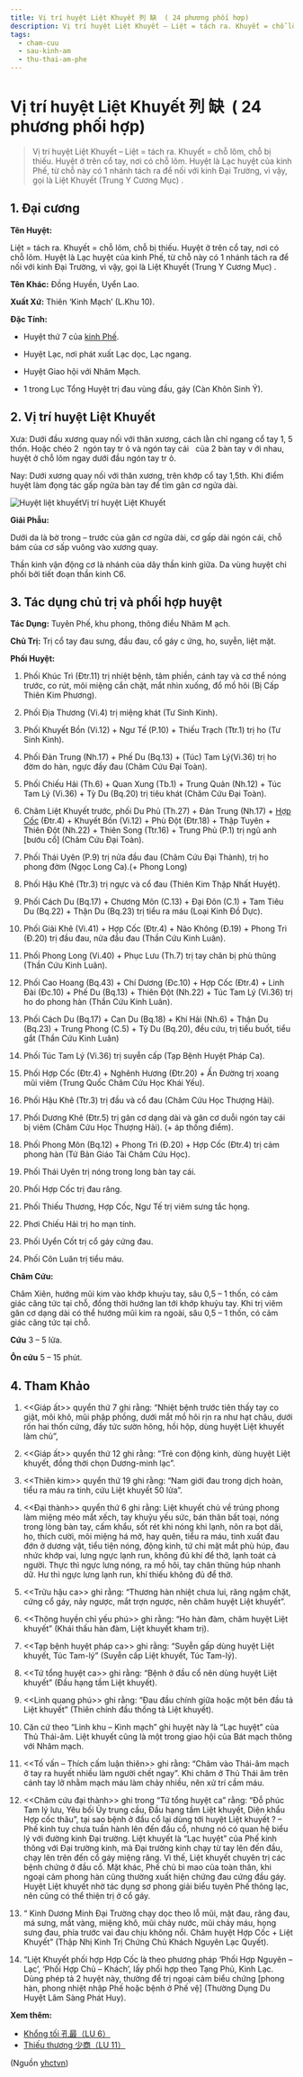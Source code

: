 ```yaml
---
title: Vị trí huyệt Liệt Khuyết 列 缺  ( 24 phương phối hợp)
description: Vị trí huyệt Liệt Khuyết – Liệt = tách ra. Khuyết = chỗ lõm, chỗ bị thiếu. Huyệt ở trên cổ tay, nơi có chỗ lõm. Huyệt là Lạc huyệt của kinh Phế, từ chỗ này có 1 nhánh tách ra để nối với kinh Đại Trường, vì vậy, gọi là Liệt Khuyết (Trung Y Cương Mục) .
tags:
  - cham-cuu
  - sau-kinh-am
  - thu-thai-am-phe
---
```


# Vị trí huyệt Liệt Khuyết 列 缺  ( 24 phương phối hợp) 

> Vị trí huyệt Liệt Khuyết – Liệt = tách ra. Khuyết = chỗ lõm, chỗ bị thiếu. Huyệt ở trên cổ tay, nơi có chỗ lõm. Huyệt là Lạc huyệt của kinh Phế, từ chỗ này có 1 nhánh tách ra để nối với kinh Đại Trường, vì vậy, gọi là Liệt Khuyết (Trung Y Cương Mục) .

## **1. Đại cương**

**Tên Huyệt:**

Liệt = tách ra. Khuyết = chỗ lõm, chỗ bị thiếu. Huyệt ở trên cổ tay, nơi có chỗ lõm. Huyệt là Lạc huyệt của kinh Phế, từ chỗ này có 1 nhánh tách ra để nối với kinh Đại Trường, vì vậy, gọi là Liệt Khuyết (Trung Y Cương Mục) .

**Tên Khác:** Đồng Huyền, Uyển Lao.

**Xuất Xứ:** Thiên ‘Kinh Mạch’ (L.Khu 10).

**Đặc Tính:**

+ Huyệt thứ 7 của [kinh Phế](/yhctvn/kinh-thu-thai-am-phe).

+ Huyệt Lạc, nơi phát xuất Lạc dọc, Lạc ngang.

+ Huyệt Giao hội với Nhâm Mạch.

+ 1 trong Lục Tổng Huyệt trị đau vùng đầu, gáy (Càn Khôn Sinh Ý).

## **2. Vị trí huyệt Liệt Khuyết**

Xưa: Dưới đầu xương quay nối với thân xương, cách lằn chỉ ngang cổ tay 1, 5 thốn. Hoặc chéo 2  ngón tay tr ỏ và ngón tay cái   của 2 bàn tay v ới nhau, huyệt ở chỗ lõm ngay dưới đầu ngón tay tr ỏ.

Nay: Dưới xương quay nối với thân xương, trên khớp cổ tay 1,5th. Khi điểm huyệt làm đọng tác gấp ngửa bàn tay để tìm gân cơ ngửa dài.

![Huyệt liệt khuyết](/imgs/yhctvn/Huyet-liet-khuyet-300x169.jpg)Vị trí huyệt Liệt Khuyết

**Giải Phẫu:**

Dưới da là bờ trong – trước của gân cơ ngửa dài, cơ gấp dài ngón cái, chỗ bám của cơ sấp vuông vào xương quay.

Thần kinh vận động cơ là nhánh của dây thần kinh giữa. Da vùng huyệt chi phối bởi tiết đoạn thần kinh C6.

## **3.** **Tác dụng chủ trị và phối hợp huyệt**

**Tác Dụng:** Tuyên Phế, khu phong, thông điều Nhâm M ạch.

**Chủ Trị:** Trị cổ tay đau sưng, đầu đau, cổ gáy c ứng, ho, suyễn, liệt mặt.

**Phối Huyệt:**

1. Phối Khúc Trì (Đtr.11) trị nhiệt bệnh, tâm phiền, cánh tay và cơ thể nóng trước, co rút, môi miệng cắn chặt, mắt nhìn xuống, đổ mồ hôi (Bị Cấp Thiên Kim Phương).
2. Phối Địa Thương (Vi.4) trị miệng khát (Tư Sinh Kinh).
3. Phối Khuyết Bồn (Vi.12) + Ngư Tế (P.10) + Thiếu Trạch (Ttr.1) trị ho (Tư Sinh Kinh).
4. Phối Đản Trung (Nh.17) + Phế Du (Bq.13) + (Túc) Tam Lý(Vi.36) trị ho đờm do hàn, ngực đầy đau (Châm Cứu Đại Toàn).
5. Phối Chiếu Hải (Th.6) + Quan Xung (Tb.1) + Trung Quản (Nh.12) + Túc Tam Lý (Vi.36) + Tỳ Du (Bq.20) trị tiêu khát (Châm Cứu Đại Toàn).
6. Châm Liệt Khuyết trước, phối Du Phủ (Th.27) + Đản Trung (Nh.17) + [Hợp Cốc](/yhctvn/huyet-hop-coc-%e5%90%88-%e8%b0%b7) (Đtr.4) + Khuyết Bồn (Vi.12) + Phù Đột (Đtr.18) + Thập Tuyên + Thiên Đột (Nh.22) + Thiên Song (Ttr.16) + Trung Phủ (P.1) trị ngũ anh [bướu cổ] (Châm Cứu Đại Toàn).

7. Phối Thái Uyên (P.9) trị nửa đầu đau (Châm Cứu Đại Thành), trị ho phong đờm (Ngọc Long Ca).(+ Phong Long)
8. Phối Hậu Khê (Ttr.3) trị ngực và cổ đau (Thiên Kim Thập Nhất Huyệt).
9. Phối Cách Du (Bq.17) + Chương Môn (C.13) + Đại Đôn (C.1) + Tam Tiêu Du (Bq.22) + Thận Du (Bq.23) trị tiểu ra máu (Loại Kinh Đồ Dực).
10. Phối Giải Khê (Vi.41) + Hợp Cốc (Đtr.4) + Não Không (Đ.19) + Phong Trì (Đ.20) trị đầu đau, nửa đầu đau (Thần Cứu Kinh Luân).
11. Phối Phong Long (Vi.40) + Phục Lưu (Th.7) trị tay chân bị phù thũng (Thần Cứu Kinh Luân).
12. Phối Cao Hoang (Bq.43) + Chí Dương (Đc.10) + Hợp Cốc (Đtr.4) + Linh Đài (Đc.10) + Phế Du (Bq.13) + Thiên Đột (Nh.22) + Túc Tam Lý (Vi.36) trị ho do phong hàn (Thần Cứu Kinh Luân).
13. Phối Cách Du (Bq.17) + Can Du (Bq.18) + Khí Hải (Nh.6) + Thận Du (Bq.23) + Trung Phong (C.5) + Tỳ Du (Bq.20), đều cứu, trị tiểu buốt, tiểu gắt (Thần Cứu Kinh Luân)

14. Phối Túc Tam Lý (Vi.36) trị suyễn cấp (Tạp Bệnh Huyệt Pháp Ca).
15. Phối Hợp Cốc (Đtr.4) + Nghênh Hương (Đtr.20) + Ấn Đường trị xoang mũi viêm (Trung Quốc Châm Cứu Học Khái Yếu).
16. Phối Hậu Khê (Ttr.3) trị đầu và cổ đau (Châm Cứu Học Thượng Hải).
17. Phối Dương Khê (Đtr.5) trị gân cơ dạng dài và gân cơ duỗi ngón tay cái bị viêm (Châm Cứu Học Thượng Hải). (+ áp thống điểm).
18. Phối Phong Môn (Bq.12) + Phong Trì (Đ.20) + Hợp Cốc (Đtr.4) trị cảm phong hàn (Tứ Bản Giáo Tài Châm Cứu Học).
19. Phối Thái Uyên trị nóng trong long bàn tay cái.
20. Phối Hợp Cốc trị đau răng.
21. Phối Thiếu Thương, Hợp Cốc, Ngư Tế trị viêm sưng tắc họng.
22. Phơi Chiếu Hải trị ho mạn tính.
23. Phối Uyển Cốt trị cổ gáy cứng đau.
24. Phối Côn Luân trị tiểu máu.

**Châm Cứu:**

 Châm Xiên, hướng mũi kim vào khớp khuỷu tay, sâu 0,5 – 1 thốn, có cảm giác căng tức tại chỗ, đồng thời hướng lan tới khớp khuỷu tay. Khi trị viêm gân cơ dạng dài có thể hướng mũi kim ra ngoài, sâu 0,5 – 1 thốn, có cảm giác căng tức tại chỗ.

 **Cứu** 3 – 5 lửa.

 **Ôn cứu** 5 – 15 phút.

## **4. Tham Khảo**

1. <<Giáp ất>> quyển thứ 7 ghi rằng: “Nhiệt bệnh trước tiên thấy tay co giật, môi khô, mũi phập phồng, dưới mắt mồ hôi rịn ra như hạt châu, dưới rốn hai thốn cứng, đầy tức sườn hông, hồi hộp, dùng huyệt Liệt khuyết làm chủ”,

2. <<Giáp ất>> quyển thứ 12 ghi rằng: “Trẻ con động kinh, dùng huyệt Liệt khuyết, đồng thời chọn Dương-minh lạc”.

3. <<Thiên kim>> quyển thứ 19 ghi rằng: “Nam giới đau trong dịch hoàn, tiểu ra máu ra tinh, cứu Liệt khuyết 50 lửa”.

4. <<Đại thành>> quyển thứ 6 ghi rằng: Liệt khuyết chủ về trúng phong làm miệng méo mắt xếch, tay khuỷu yếu sức, bán thân bất toại, nóng trong lòng bàn tay, cấm khẩu, sốt rét khi nóng khi lạnh, nôn ra bọt dãi, ho, thích cười, môi miệng há mở, hay quên, tiểu ra máu, tinh xuất đau đớn ở dương vật, tiểu tiện nóng, động kinh, tứ chi mặt mắt phù húp, đau nhức khớp vai, lưng ngực lạnh run, không đủ khí để thở, lạnh toát cả người. Thực thì ngực lưng nóng, ra mồ hôi, tay chân thũng húp nhanh dữ. Hư thì ngực lưng lạnh run, khí thiếu không đủ để thở.

5. <<Trửu hậu ca>> ghi rằng: “Thương hàn nhiệt chưa lui, răng ngậm chặt, cứng cổ gáy, nảy ngược, mắt trợn ngược, nên châm huyệt Liệt khuyết”.

6. <<Thông huyền chỉ yếu phú>> ghi rằng: “Ho hàn đàm, châm huyệt Liệt khuyết” (Khái thấu hàn đàm, Liệt khuyết kham trị).

7. <<Tạp bệnh huyệt pháp ca>> ghi rằng: “Suyễn gấp dùng huyệt Liệt khuyết, Túc Tam-lý” (Suyễn cấp Liệt khuyết, Túc Tam-lý).

8. <<Tứ tổng huyệt ca>> ghi rằng: “Bệnh ở đầu cổ nên dùng huyệt Liệt khuyết” (Đầu hạng tầm Liệt khuyết).

9. <<Linh quang phú>> ghi rằng: “Đau đầu chính giữa hoặc một bên đầu tả Liệt khuyết” (Thiên chính đầu thống tả Liệt khuyết).

10. Căn cứ theo “Linh khu – Kinh mạch” ghi huyệt này là “Lạc huyệt” của Thủ Thái-âm. Liệt khuyết cũng là một trong giao hội của Bát mạch thông với Nhâm mạch.

11. <<Tố vấn – Thích cấm luận thiên>> ghi rằng: “Châm vào Thái-âm mạch ở tay ra huyết nhiều làm người chết ngay”. Khi châm ở Thủ Thái âm trên cánh tay lở nhằm mạch máu làm chảy nhiều, nên xử trí cầm máu.

12. <<Châm cứu đại thành>> ghi trong “Tứ tổng huyệt ca” rằng: “Đỗ phúc Tam lý lưu, Yêu bối Ủy trung cầu, Đầu hạng tầm Liệt khuyết, Diện khẩu Hợp cốc thâu”, tại sao bệnh ở đầu cổ lại dùng tới huyệt Liệt khuyết ? – Phế kinh tuy chưa tuần hành lên đến đầu cổ, nhưng nó có quan hệ biểu lý với đường kinh Đại trường. Liệt khuyết là “Lạc huyệt” của Phế kinh thông với Đại trường kinh, mà Đại trường kinh chạy từ tay lên đến đầu, chạy lên trên đến cổ gáy miệng răng. Vì thế, Liệt khuyết chuyên trị các bệnh chứng ở đầu cổ. Mặt khác, Phế chủ bì mao của toàn thân, khi ngoại cảm phong hàn cũng thường xuất hiện chứng đau cứng đầu gáy. Huyệt Liệt khuyết nhờ tác dụng sơ phong giải biểu tuyên Phế thông lạc, nên cũng có thể thiện trị ở cổ gáy.

13. “ Kinh Dương Minh Đại Trường chạy dọc theo lỗ mũi, mặt đau, răng đau, má sưng, mắt vàng, miệng khô, mũi chảy nước, mũi chảy máu, họng sưng đau, phía trước vai đau chịu không nổi. Châm huyệt Hợp Cốc + Liệt Khuyết” (Thập Nhị Kinh Trị Chứng Chủ Khách Nguyên Lạc Quyết).

14. “Liệt Khuyết phối hợp Hợp Cốc là theo phương pháp ‘Phối Hợp Nguyên – Lạc’, ‘Phối Hợp Chủ – Khách’, lấy phối hợp theo Tạng Phủ, Kinh Lạc. Dùng phép tả 2 huyệt này, thường để trị ngoại cảm biểu chứng [phong hàn, phong nhiệt nhập Phế hoặc bệnh ở Phế vệ] (Thường Dụng Du Huyệt Lâm Sàng Phát Huy).

**Xem thêm:**

* [Khổng tối 孔最（LU 6）](/yhctvn/huyet-khong-toi-%e5%ad%94-%e6%9c%80)
* [Thiếu thương 少商（LU 11）](/yhctvn/huyet-thieu-thuong)

(Nguồn <a href="https://yhctvn.com/huyet-liet-khuyet-列-缺/" target="_blank">yhctvn</a>)
